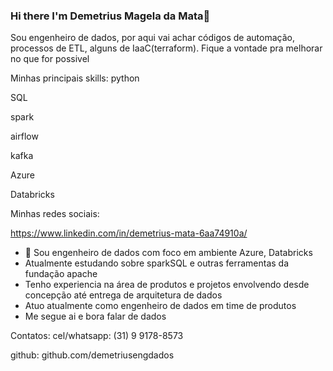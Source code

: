 ### Hi there  I'm Demetrius Magela da Mata👋

Sou engenheiro de dados, por aqui vai achar códigos de automação, processos de ETL, alguns de IaaC(terraform). Fique a vontade pra melhorar no que for possivel 

Minhas principais skills:
python

SQL

spark

airflow

kafka 

Azure

Databricks

Minhas redes sociais:

https://www.linkedin.com/in/demetrius-mata-6aa74910a/ 

- 🔭 Sou engenheiro de dados com foco em ambiente Azure, Databricks
- Atualmente estudando sobre sparkSQL e outras ferramentas da fundação apache 
- Tenho experiencia na área de produtos e projetos envolvendo desde concepção até entrega de arquitetura de dados
- Atuo atualmente como engenheiro de dados em time de produtos
- Me segue ai e bora falar de dados 

Contatos:
cel/whatsapp: (31) 9 9178-8573

github: github.com/demetriusengdados
